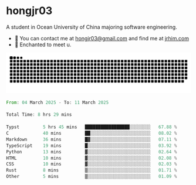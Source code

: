 # hongjr03

A student in Ocean University of China majoring software engineering.

- 📧 You can contact me at hongjr03@gmail.com and find me at [jrhim.com](https://jrhim.com/)
- 💜 Enchanted to meet u.

<picture>
  <source media="(prefers-color-scheme: dark)" srcset="https://raw.githubusercontent.com/hongjr03/hongjr03/output/github-contribution-grid-snake-dark.svg" />
  <source media="(prefers-color-scheme: light)" srcset="https://raw.githubusercontent.com/hongjr03/hongjr03/output/github-contribution-grid-snake.svg" />
  <img alt="github contribution grid snake animation" src="https://raw.githubusercontent.com/hongjr03/hongjr03/output/github-contribution-grid-snake.svg" />
</picture>

<!--START_SECTION:waka-->

```rust
From: 04 March 2025 - To: 11 March 2025

Total Time: 8 hrs 29 mins

Typst         5 hrs 45 mins   █████████████████░░░░░░░░   67.88 %
C             40 mins         ██░░░░░░░░░░░░░░░░░░░░░░░   08.02 %
Markdown      36 mins         █▓░░░░░░░░░░░░░░░░░░░░░░░   07.11 %
TypeScript    19 mins         █░░░░░░░░░░░░░░░░░░░░░░░░   03.92 %
Python        13 mins         ▓░░░░░░░░░░░░░░░░░░░░░░░░   02.64 %
HTML          10 mins         ▓░░░░░░░░░░░░░░░░░░░░░░░░   02.08 %
CSS           10 mins         ▓░░░░░░░░░░░░░░░░░░░░░░░░   02.03 %
Rust          8 mins          ▒░░░░░░░░░░░░░░░░░░░░░░░░   01.71 %
Other         5 mins          ▒░░░░░░░░░░░░░░░░░░░░░░░░   01.09 %
```

<!--END_SECTION:waka-->
